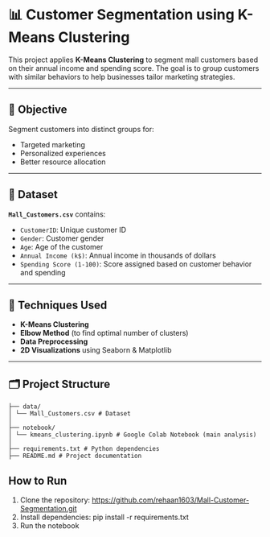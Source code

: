 # 📊 Customer Segmentation using K-Means Clustering

This project applies **K-Means Clustering** to segment mall customers based on their annual income and spending score. The goal is to group customers with similar behaviors to help businesses tailor marketing strategies.

---

## 🧠 Objective

Segment customers into distinct groups for:
- Targeted marketing
- Personalized experiences
- Better resource allocation

---

## 📁 Dataset

**`Mall_Customers.csv`** contains:

- `CustomerID`: Unique customer ID
- `Gender`: Customer gender
- `Age`: Age of the customer
- `Annual Income (k$)`: Annual income in thousands of dollars
- `Spending Score (1-100)`: Score assigned based on customer behavior and spending

---

## 📌 Techniques Used

- **K-Means Clustering**
- **Elbow Method** (to find optimal number of clusters)
- **Data Preprocessing**
- **2D Visualizations** using Seaborn & Matplotlib

---

## 🗂️ Project Structure
```KMeans-Customer-Segmentation/
├── data/
│ └── Mall_Customers.csv # Dataset
│
├── notebook/
│ └── kmeans_clustering.ipynb # Google Colab Notebook (main analysis)
│
├── requirements.txt # Python dependencies
├── README.md # Project documentation
```

## How to Run

1. Clone the repository: https://github.com/rehaan1603/Mall-Customer-Segmentation.git
2.  Install dependencies: pip install -r requirements.txt
3.  Run the notebook


